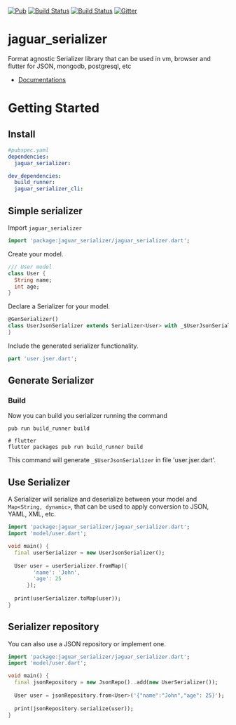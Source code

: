 [![Pub](https://img.shields.io/pub/v/jaguar_serializer.svg)](https://pub.dartlang.org/packages/jaguar_serializer)
[![Build Status](https://travis-ci.org/Jaguar-dart/jaguar_serializer.svg?branch=master)](https://travis-ci.org/Jaguar-dart/jaguar_serializer)	 [![Build Status](https://travis-ci.org/Jaguar-dart/jaguar_serializer.svg?branch=master)](https://travis-ci.org/Jaguar-dart/jaguar_serializer)
[![Gitter](https://img.shields.io/gitter/room/nwjs/nw.js.svg)](https://gitter.im/jaguar_dart/jaguar)

# jaguar_serializer
Format agnostic Serializer library that can be used in vm, browser and flutter for JSON, mongodb, postgresql, etc

- [Documentations](https://github.com/Jaguar-dart/jaguar_serializer/wiki)

# Getting Started

## Install

```yaml
#pubspec.yaml
dependencies:
  jaguar_serializer: 

dev_dependencies:
  build_runner: 
  jaguar_serializer_cli: 
```

## Simple serializer

Import `jaguar_serializer`

```dart
import 'package:jaguar_serializer/jaguar_serializer.dart';
```

Create your model.

```dart
/// User model
class User {
  String name;
  int age;
}
```

Declare a Serializer for your model.

```dart
@GenSerializer()
class UserJsonSerializer extends Serializer<User> with _$UserJsonSerializer {
}
```

Include the generated serializer functionality.

````dart
part 'user.jser.dart';
````

## Generate Serializer

### Build
Now you can build you serializer running the command

```
pub run build_runner build

# flutter
flutter packages pub run build_runner build
``` 

This command will generate `_$UserJsonSerializer` in file 'user.jser.dart'.

## Use Serializer

A Serializer will serialize and deserialize between your model and `Map<String, dynamic>`, that can be used to apply 
conversion to JSON, YAML, XML, etc.

```dart
import 'package:jaguar_serializer/jaguar_serializer.dart';
import 'model/user.dart';

void main() {
  final userSerializer = new UserJsonSerializer();
  
  User user = userSerializer.fromMap({
        'name': 'John',
        'age': 25
      });
  
  print(userSerializer.toMap(user));
}
```

## Serializer repository

You can also use a JSON repository or implement one.

```dart
import 'package:jaguar_serializer/jaguar_serializer.dart';
import 'model/user.dart';

void main() {
  final jsonRepository = new JsonRepo()..add(new UserSerializer());
  
  User user = jsonRepository.from<User>('{"name":"John","age": 25}');
  
  print(jsonRepository.serialize(user));
}
```
